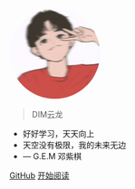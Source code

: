 <img width="160px" style="border-radius: 50%" bor src="./img/dim.jpg">

> DIM云龙

- 好好学习，天天向上
- 天空没有极限，我的未来无边
- — G.E.M 邓紫棋

[GitHub](https://github.com/DIMDYL)
[开始阅读](?id=学习日记)